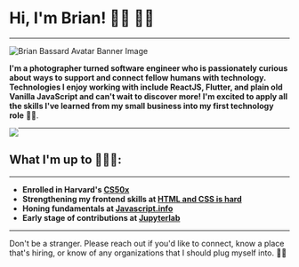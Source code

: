 # Hi, I'm Brian! 🕺🏿 👋🏿

---

![Brian Bassard Avatar Banner Image](https://live.staticflickr.com/65535/50164652607_aaed0b55c1_o.jpg)

**I'm a photographer turned software engineer who is passionately curious about ways to support and connect fellow humans with technology. Technologies I enjoy working with include ReactJS, Flutter, and plain old Vanilla JavaScript and can't wait to discover more! I'm excited to apply all the skills I've learned from my small business into my first technology role** ✊🏿.

<img style="float: left;" src="https://live.staticflickr.com/65535/50164652572_2645fddceb_o.jpg">

<div style="float: right"> 
 
## What I'm up to 👨🏿‍💻:

---

-   **Enrolled in Harvard's [CS50x](https://cs50.harvard.edu/x/2020/)**
-   **Strengthening my frontend skills at [HTML and CSS is hard](https://www.internetingishard.com/html-and-css/introduction/)**
-   **Honing fundamentals at [Javascript.info](https://javascript.info/)**
-   **Early stage of contributions at [Jupyterlab](https://jupyter.org/)**

---

Don't be a stranger. Please reach out if you'd like to connect, know a place that's hiring, or know of any organizations that I should plug myself into. 👌🏿

</div>

---
